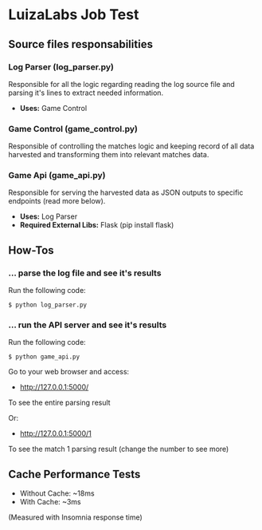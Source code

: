 # LuizaLabs Job Test

## Source files responsabilities

### Log Parser (log_parser.py) 

Responsible for all the logic regarding reading the log source file and parsing it's lines to extract needed information.

* **Uses:** Game Control

### Game Control (game_control.py)

Responsible of controlling the matches logic and keeping record of all data harvested and transforming them into relevant matches data.

### Game Api (game_api.py)

Responsible for serving the harvested data as  JSON outputs to specific endpoints (read more below).

* **Uses:** Log Parser
* **Required External Libs:** Flask (pip install flask)

## How-Tos

### ... parse the log file and see it's results

Run the following code:
```
$ python log_parser.py
```

### ... run the API server and see it's results

Run the following code:
```
$ python game_api.py
```

Go to your web browser and access:

* http://127.0.0.1:5000/

To see the entire parsing result

Or:

* http://127.0.0.1:5000/1

To see the match 1 parsing result (change the number to see more)

## Cache Performance Tests

* Without Cache: ~18ms
* With Cache: ~3ms

(Measured with Insomnia response time)